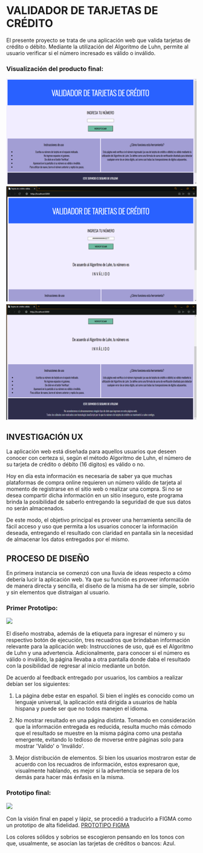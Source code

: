# VALIDADOR DE TARJETAS DE CRÉDITO

El presente proyecto se trata de una aplicación web que valida tarjetas de crédito o débito. Mediante la utilización del Algoritmo de Luhn, permite al usuario verificar si el número incresado es válido o inválido.

### Visualización del producto final:
![](imagenes/productofinal0.png)
![](imagenes/productofinal1.png)
![](imagenes/productofinal2.png)

## INVESTIGACIÓN UX

La aplicación web está diseñada para aquellos usuarios que deseen conocer con certeza si, según el método Algoritmo de Luhn, el número de su tarjeta de crédito o débito (16 dígitos) es válido o no. 

Hoy en día esta información es necesaria de saber ya que muchas plataformas de compra online requieren un número válido de tarjeta al momento de registrarse en el sitio web o realizar una compra. Si no se desea compartir dicha información en un sitio inseguro, este programa brinda la posibilidad de saberlo entregando la seguridad de que sus datos no serán almacenados. 

De este modo, el objetivo principal es proveer una herramienta sencilla de fácil acceso y uso que permita a los usuarios conocer la información deseada, entregando el resultado con claridad en pantalla sin la necesidad de almacenar los datos entregados por el mismo.

## PROCESO DE DISEÑO

En primera instancia se comenzó con una lluvia de ideas respecto a cómo debería lucir la aplicación web. Ya que su función es proveer información de manera directa y sencilla, el diseño de la misma ha de ser simple, sobrio y sin elementos que distraigan al usuario. 

### Primer Prototipo:
![](imagenes/prototipo1.jpg)

El diseño mostraba, además de la etiqueta para ingresar el número y su respectivo botón de ejecución, tres recuadros que brindaban información relevante para la aplicación web: Instrucciones de uso, qué es el Algoritmo de Luhn y una advertencia. Adicionalmente, para conocer si el número es válido o inválido, la página llevaba a otra pantalla donde daba el resultado con la posibilidad de regresar al inicio mediante un botón. 

De acuerdo al feedback entregado por usuarios, los cambios a realizar debían ser los siguientes:

1. La página debe estar en español.
Si bien el inglés es conocido como un lenguaje universal, la aplicación está dirigida a usuarios de habla hispana y puede ser que no todos manejen el idioma. 

2. No mostrar resultado en una página distinta.
Tomando en consideración que la información entregada es reducida, resulta mucho más cómodo que el resultado se muestre en la misma página como una pestaña emergente, evitando lo tedioso de moverse entre páginas solo para mostrar 'Valido' o 'Inválido'.

3. Mejor distribución de elementos.
Si bien los usuarios mostraron estar de acuerdo con los recuadros de información, estos expresaron que, visualmente hablando, es mejor si la advertencia se separa de los demás para hacer más énfasis en la misma. 

### Prototipo final:
![](imagenes/prototipo2.jpg)

Con la visión final en papel y lápiz, se procedió a traducirlo a FIGMA como un prototipo de alta fidelidad.
[PROTOTIPO FIGMA](https://www.figma.com/file/IvdTzj18hendJlroWDgZgJ/CREDIT-CARD-VALIDATOR?node-id=0%3A1)

Los colores sólidos y sobrios se escogieron pensando en los tonos con que, usualmente, se asocian las tarjetas de créditos o bancos: Azul. 